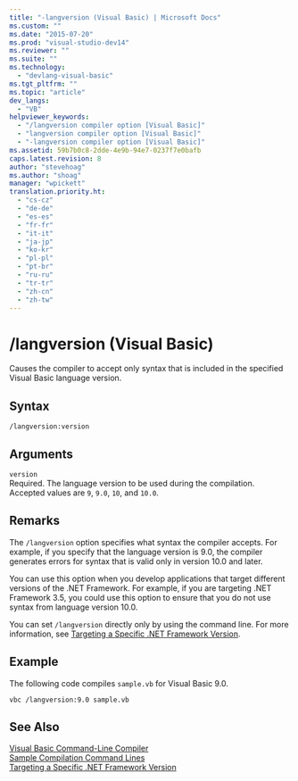 ```yaml
---
title: "-langversion (Visual Basic) | Microsoft Docs"
ms.custom: ""
ms.date: "2015-07-20"
ms.prod: "visual-studio-dev14"
ms.reviewer: ""
ms.suite: ""
ms.technology: 
  - "devlang-visual-basic"
ms.tgt_pltfrm: ""
ms.topic: "article"
dev_langs: 
  - "VB"
helpviewer_keywords: 
  - "/langversion compiler option [Visual Basic]"
  - "langversion compiler option [Visual Basic]"
  - "-langversion compiler option [Visual Basic]"
ms.assetid: 59b7b0c8-2dde-4e9b-94e7-0237f7e0bafb
caps.latest.revision: 8
author: "stevehoag"
ms.author: "shoag"
manager: "wpickett"
translation.priority.ht: 
  - "cs-cz"
  - "de-de"
  - "es-es"
  - "fr-fr"
  - "it-it"
  - "ja-jp"
  - "ko-kr"
  - "pl-pl"
  - "pt-br"
  - "ru-ru"
  - "tr-tr"
  - "zh-cn"
  - "zh-tw"
---
```

# /langversion (Visual Basic)
Causes the compiler to accept only syntax that is included in the specified Visual Basic language version.  
  
## Syntax  
  
```  
/langversion:version  
```  
  
## Arguments  
 `version`  
 Required. The language version to be used during the compilation. Accepted values are `9`, `9.0`, `10`, and `10.0`.  
  
## Remarks  
 The `/langversion` option specifies what syntax the compiler accepts. For example, if you specify that the language version is 9.0, the compiler generates errors for syntax that is valid only in version 10.0 and later.  
  
 You can use this option when you develop applications that target different versions of the .NET Framework. For example, if you are targeting .NET Framework 3.5, you could use this option to ensure that you do not use syntax from language version 10.0.  
  
 You can set `/langversion` directly only by using the command line. For more information, see [Targeting a Specific .NET Framework Version](/visualstudio/ide/targeting-a-specific-dotnet-framework-version).  
  
## Example  
 The following code compiles `sample.vb` for Visual Basic 9.0.  
  
```  
vbc /langversion:9.0 sample.vb  
```  
  
## See Also  
 [Visual Basic Command-Line Compiler](../../../visual-basic/reference/command-line-compiler/index.md)   
 [Sample Compilation Command Lines](../../../visual-basic/reference/command-line-compiler/sample-compilation-command-lines.md)   
 [Targeting a Specific .NET Framework Version](/visualstudio/ide/targeting-a-specific-dotnet-framework-version)